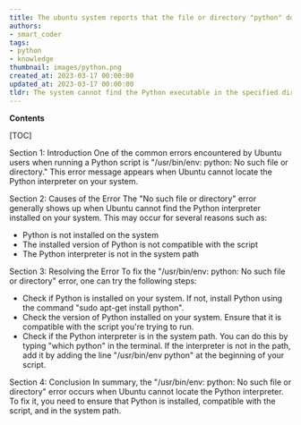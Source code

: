 ```yaml
---
title: The ubuntu system reports that the file or directory "python" does not exist in the specified location /usr/bin/env
authors:
- smart_coder
tags:
- python
- knowledge
thumbnail: images/python.png
created_at: 2023-03-17 00:00:00
updated_at: 2023-03-17 00:00:00
tldr: The system cannot find the Python executable in the specified directory.
---
```


**Contents**

[TOC]

Section 1: Introduction
One of the common errors encountered by Ubuntu users when running a Python script is "/usr/bin/env: python: No such file or directory." This error message appears when Ubuntu cannot locate the Python interpreter on your system. 

Section 2: Causes of the Error
The "No such file or directory" error generally shows up when Ubuntu cannot find the Python interpreter installed on your system. This may occur for several reasons such as:
- Python is not installed on the system
- The installed version of Python is not compatible with the script
- The Python interpreter is not in the system path

Section 3: Resolving the Error
To fix the "/usr/bin/env: python: No such file or directory" error, one can try the following steps:
- Check if Python is installed on your system. If not, install Python using the command "sudo apt-get install python".
- Check the version of Python installed on your system. Ensure that it is compatible with the script you're trying to run.
- Check if the Python interpreter is in the system path. You can do this by typing "which python" in the terminal. If the interpreter is not in the path, add it by adding the line "/usr/bin/env python" at the beginning of your script.

Section 4: Conclusion
In summary, the "/usr/bin/env: python: No such file or directory" error occurs when Ubuntu cannot locate the Python interpreter. To fix it, you need to ensure that Python is installed, compatible with the script, and in the system path.
